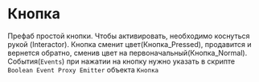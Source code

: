 # Кнопка

Префаб простой кнопки. Чтобы активировать, необходимо коснуться рукой (Interactor). 
Кнопка сменит цвет(Кнопка_Pressed), продавится и вернется обратно, сменив цвет на первоначальный(Кнопка_Normal).
События(`Events`) при нажатии на кнопку нужно указать в скрипте `Boolean Event Proxy Emitter` объекта `Кнопка`



